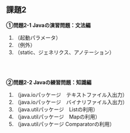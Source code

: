 ## 課題2

**①問題2-1 Javaの演習問題：文法編**
<br>

1. （起動パラメータ）
1. （例外）
1. （static、ジェネリクス、アノテーション）

<br>
<br>

**②問題2-2 Javaの練習問題：知識編**
<br>

1. （java.ioパッケージ　テキストファイル入出力）
1. （java.ioパッケージ　バイナリファイル入出力）
1. （java.utilパッケージ　Listの利用）
1. （java.utilパッケージ　Mapの利用）
1. （java.utilパッケージ Comparatorの利用）